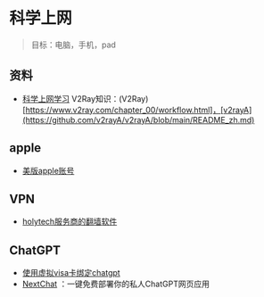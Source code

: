 # 科学上网
> 目标：电脑，手机，pad

## 资料
* [科学上网学习](https://www.iyio.net/)
V2Ray知识：(V2Ray)[https://www.v2ray.com/chapter_00/workflow.html]，[v2rayA](https://github.com/v2rayA/v2rayA/blob/main/README_zh.md)

## apple
* [美版apple账号](https://guozh.net/tutorial-on-registering-an-apple-id-in-the-us-in-2023/)

## VPN
* [holytech服务商的翻墙软件](https://store.holytech.tech/knowledgebase.php?action=displayarticle&id=24)


## ChatGPT
* [使用虚拟visa卡绑定chatgpt](https://mp.weixin.qq.com/s/_Ar6zxqo_yJgO1Z3Px5nAA)
* [NextChat](https://github.com/ChatGPTNextWeb/ChatGPT-Next-Web/) ：一键免费部署你的私人ChatGPT网页应用